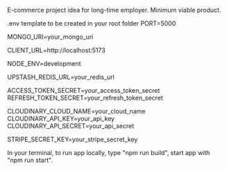 E-commerce project idea for long-time employer. Minimum viable product.

.env template to be created in your root folder
PORT=5000

MONGO_URI=your_mongo_uri

CLIENT_URL=http://localhost:5173

NODE_ENV=development

UPSTASH_REDIS_URL=your_redis_url

ACCESS_TOKEN_SECRET=your_access_token_secret
REFRESH_TOKEN_SECRET=your_refresh_token_secret

CLOUDINARY_CLOUD_NAME=your_cloud_name
CLOUDINARY_API_KEY=your_api_key
CLOUDINARY_API_SECRET=your_api_secret

STRIPE_SECRET_KEY=your_stripe_secret_key


In your terminal,
to run app locally, type "npm run build",
start app with "npm run start".
